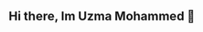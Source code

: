 ## Hi there, Im Uzma Mohammed 👋

<!--
I’m a detail-oriented **Computer Science graduate** passionate about building impactful **AI/ML solutions**.  
With hands-on experience in **LLMs, data pipelines, and full-stack development**, I specialize in turning complex problems into practical, scalable applications.  

Driven by a deep interest in applied AI, I aim to contribute to real-world innovation that **enhances user experiences, accelerates learning, and bridges research with deployment**.


- 📫 Reach me at: uzmamohammed2002@gmail.com

-->

